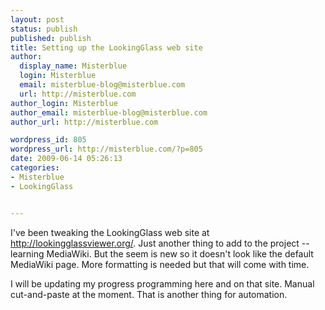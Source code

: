 ```yaml
---
layout: post
status: publish
published: publish
title: Setting up the LookingGlass web site
author:
  display_name: Misterblue
  login: Misterblue
  email: misterblue-blog@misterblue.com
  url: http://misterblue.com
author_login: Misterblue
author_email: misterblue-blog@misterblue.com
author_url: http://misterblue.com

wordpress_id: 805
wordpress_url: http://misterblue.com/?p=805
date: 2009-06-14 05:26:13
categories:
- Misterblue
- LookingGlass


---
```

I've been tweaking the LookingGlass web site at <a href="http://lookingglassviewer.org/">http://lookingglassviewer.org/</a>. Just another thing to add to the project -- learning MediaWiki. But the seem is new so it doesn't look like the default MediaWiki page. More formatting is needed but that will come with time.
<p>
I will be updating my progress programming here and on that site. Manual cut-and-paste at the moment. That is another thing for automation.
</p>
